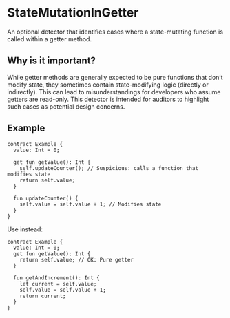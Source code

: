 # StateMutationInGetter
An optional detector that identifies cases where a state-mutating function is called within a getter method.

## Why is it important?
While getter methods are generally expected to be pure functions that don’t modify state,
they sometimes contain state-modifying logic (directly or indirectly). This can lead to
misunderstandings for developers who assume getters are read-only. This detector is intended
for auditors to highlight such cases as potential design concerns.

## Example
```tact
contract Example {
  value: Int = 0;

  get fun getValue(): Int {
    self.updateCounter(); // Suspicious: calls a function that modifies state
    return self.value;
  }

  fun updateCounter() {
    self.value = self.value + 1; // Modifies state
  }
}
```

Use instead:
```tact
contract Example {
  value: Int = 0;
  get fun getValue(): Int {
    return self.value; // OK: Pure getter
  }

  fun getAndIncrement(): Int {
    let current = self.value;
    self.value = self.value + 1;
    return current;
  }
}
```
